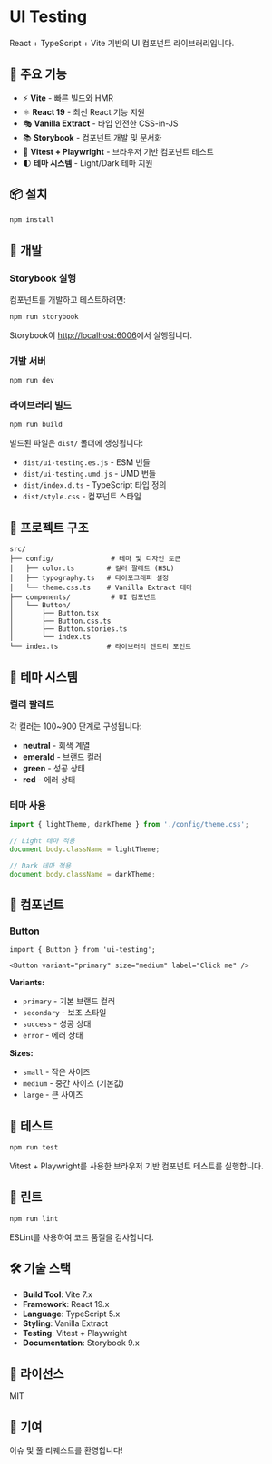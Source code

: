 # UI Testing

React + TypeScript + Vite 기반의 UI 컴포넌트 라이브러리입니다.

## 🎨 주요 기능

- ⚡️ **Vite** - 빠른 빌드와 HMR
- ⚛️ **React 19** - 최신 React 기능 지원
- 🎭 **Vanilla Extract** - 타입 안전한 CSS-in-JS
- 📚 **Storybook** - 컴포넌트 개발 및 문서화
- 🧪 **Vitest + Playwright** - 브라우저 기반 컴포넌트 테스트
- 🌓 **테마 시스템** - Light/Dark 테마 지원

## 📦 설치

```bash
npm install
```

## 🚀 개발

### Storybook 실행

컴포넌트를 개발하고 테스트하려면:

```bash
npm run storybook
```

Storybook이 [http://localhost:6006](http://localhost:6006)에서 실행됩니다.

### 개발 서버

```bash
npm run dev
```

### 라이브러리 빌드

```bash
npm run build
```

빌드된 파일은 `dist/` 폴더에 생성됩니다:
- `dist/ui-testing.es.js` - ESM 번들
- `dist/ui-testing.umd.js` - UMD 번들
- `dist/index.d.ts` - TypeScript 타입 정의
- `dist/style.css` - 컴포넌트 스타일

## 📂 프로젝트 구조

```
src/
├── config/              # 테마 및 디자인 토큰
│   ├── color.ts        # 컬러 팔레트 (HSL)
│   ├── typography.ts   # 타이포그래피 설정
│   └── theme.css.ts    # Vanilla Extract 테마
├── components/          # UI 컴포넌트
│   └── Button/
│       ├── Button.tsx
│       ├── Button.css.ts
│       ├── Button.stories.ts
│       └── index.ts
└── index.ts            # 라이브러리 엔트리 포인트
```

## 🎨 테마 시스템

### 컬러 팔레트

각 컬러는 100~900 단계로 구성됩니다:

- **neutral** - 회색 계열
- **emerald** - 브랜드 컬러
- **green** - 성공 상태
- **red** - 에러 상태

### 테마 사용

```typescript
import { lightTheme, darkTheme } from './config/theme.css';

// Light 테마 적용
document.body.className = lightTheme;

// Dark 테마 적용
document.body.className = darkTheme;
```

## 🧩 컴포넌트

### Button

```tsx
import { Button } from 'ui-testing';

<Button variant="primary" size="medium" label="Click me" />
```

**Variants:**
- `primary` - 기본 브랜드 컬러
- `secondary` - 보조 스타일
- `success` - 성공 상태
- `error` - 에러 상태

**Sizes:**
- `small` - 작은 사이즈
- `medium` - 중간 사이즈 (기본값)
- `large` - 큰 사이즈

## 🧪 테스트

```bash
npm run test
```

Vitest + Playwright를 사용한 브라우저 기반 컴포넌트 테스트를 실행합니다.

## 📝 린트

```bash
npm run lint
```

ESLint를 사용하여 코드 품질을 검사합니다.

## 🛠️ 기술 스택

- **Build Tool**: Vite 7.x
- **Framework**: React 19.x
- **Language**: TypeScript 5.x
- **Styling**: Vanilla Extract
- **Testing**: Vitest + Playwright
- **Documentation**: Storybook 9.x

## 📄 라이선스

MIT

## 🤝 기여

이슈 및 풀 리퀘스트를 환영합니다!
